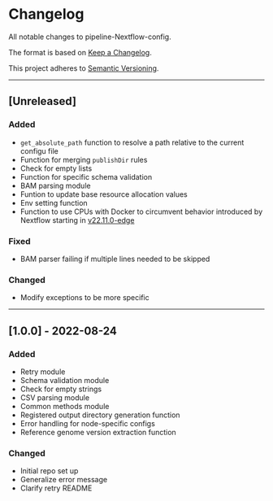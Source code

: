 # Changelog
All notable changes to pipeline-Nextflow-config.

The format is based on [Keep a Changelog](https://keepachangelog.com/en/1.0.0/).

This project adheres to [Semantic Versioning](https://semver.org/spec/v2.0.0.html).

---

## [Unreleased]
### Added
- `get_absolute_path` function to resolve a path relative to the current configu file
- Function for merging `publishDir` rules
- Check for empty lists
- Function for specific schema validation
- BAM parsing module
- Funtion to update base resource allocation values
- Env setting function
- Function to use CPUs with Docker to circumvent behavior introduced by Nextflow starting in [v22.11.0-edge](https://github.com/nextflow-io/nextflow/releases/tag/v22.11.0-edge)
### Fixed
- BAM parser failing if multiple lines needed to be skipped
### Changed
- Modify exceptions to be more specific
---

## [1.0.0] - 2022-08-24
### Added
- Retry module
- Schema validation module
- Check for empty strings
- CSV parsing module
- Common methods module
- Registered output directory generation function
- Error handling for node-specific configs
- Reference genome version extraction function
### Changed
- Initial repo set up
- Generalize error message
- Clarify retry README
